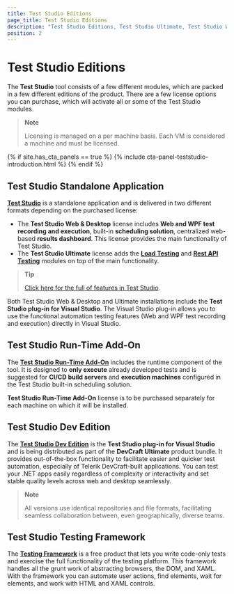 ```yaml
---
title: Test Studio Editions
page_title: Test Studio Editions
description: "Test Studio Editions, Test Studio Ultimate, Test Studio Web & desktop, Test Studio Run-time, Test Studio Dev, Test Studio for APIs, Progress Telerik Testing Framework, What license for Test Studio should I choose"
position: 2
---
```


# Test Studio Editions

The **Test Studio** tool consists of a few different modules, which are packed in a few different editions of the product. There are a few license options you can purchase, which will activate all or some of the Test Studio modules.

> **Note** 
>
> Licensing is managed on a per machine basis. Each VM is considered a machine and must be licensed.

{% if site.has_cta_panels == true %}
{% include cta-panel-teststudio-introduction.html %}
{% endif %}

## Test Studio Standalone Application

<a href="https://www.telerik.com/teststudio" target="_blank">**Test Studio**</a> is a standalone application and is delivered in two different formats depending on the purchased license:

-  The **Test Studio Web & Desktop** license includes **Web and WPF test recording and execution**, built-in **scheduling solution**, centralized web-based **results dashboard**. This license provides the main functionality of Test Studio.
-  The **Test Studio Ultimate** license adds the <a href="https://www.telerik.com/teststudio/load-testing" target="_blank">**Load Testing**</a> and <a href="https://www.telerik.com/teststudio-apis" target="_blank">**Rest API Testing**</a> modules on top of the main functionality.

> **Tip** 
>
> <a href="https://www.telerik.com/teststudio/functional-testing" target="_blank">Click here for the full of features in Test Studio</a>.

Both Test Studio Web & Desktop and Ultimate installations include the **Test Studio plug-in for Visual Studio**. The Visual Studio plug-in allows you to use the functional automation testing features (Web and WPF test recording and execution) directly in Visual Studio.

## Test Studio Run-Time Add-On

The <a href="https://www.telerik.com/teststudio/test-studio-runtime" target="_blank">**Test Studio Run-Time Add-On**</a> includes the runtime component of the tool. It is designed to **only execute** already developed tests and is suggested for **CI/CD build servers** and **execution machines** configured in the Test Studio built-in scheduling solution.

**Test Studio Run-Time Add-On** license is to be purchased separately for each machine on which it will be installed.

## Test Studio Dev Edition

The <a href="https://www.telerik.com/teststudio-dev" target="_blank">**Test Studio Dev Edition**</a> is the **Test Studio plug-in for Visual Studio** and is being distributed as part of the **DevCraft Ultimate** product bundle. It provides out-of-the-box functionality to facilitate easier and quicker test automation, especially of Telerik DevCraft-built applications. You can test your .NET apps easily regardless of complexity or interactivity and set stable quality levels across web and desktop seamlessly.

> **Note**
> 
> All versions use identical repositories and file formats, facilitating seamless collaboration between, even geographically, diverse teams.

## Test Studio Testing Framework

The <a href="https://www.telerik.com/teststudio/testing-framework" target="_blank">**Testing Framework**</a> is a free product that lets you write code-only tests and exercise the full functionality of the testing platform. This framework handles all the grunt work of abstracting browsers, the DOM, and XAML. With the framework you can automate user actions, find elements, wait for elements, and work with HTML and XAML controls.
